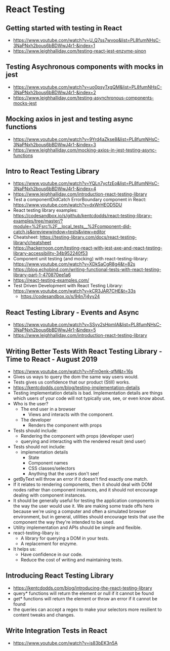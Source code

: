 # React Testing

## Getting started with testing in React

* <https://www.youtube.com/watch?v=U_Q7ss7wvoo&list=PL8fumNHsC-3NaPNxh2bous6bBDWwJ4r1-&index=1>
* <https://www.leighhalliday.com/testing-react-jest-enzyme-sinon>

## Testing Asychronous components with mocks in jest

* <https://www.youtube.com/watch?v=uo0psyTxgQM&list=PL8fumNHsC-3NaPNxh2bous6bBDWwJ4r1-&index=2>
* <https://www.leighhalliday.com/testing-asynchronous-components-mocks-jest>

## Mocking axios in jest and testing async functions

* <https://www.youtube.com/watch?v=9Yrd4aZkse8&list=PL8fumNHsC-3NaPNxh2bous6bBDWwJ4r1-&index=3>
* <https://www.leighhalliday.com/mocking-axios-in-jest-testing-async-functions>

## Intro to React Testing Library

* <https://www.youtube.com/watch?v=YQLn7ycfzEo&list=PL8fumNHsC-3NaPNxh2bous6bBDWwJ4r1-&index=4>
* <https://www.leighhalliday.com/introduction-react-testing-library>
* Test a componentDidCatch ErrorBoundary component in React: <https://www.youtube.com/watch?v=dxWrHEOD5DU>
* React testing library examples: <https://codesandbox.io/s/github/kentcdodds/react-testing-library-examples/tree/master/?module=%2Fsrc%2F__local_tests__%2Fcomponent-did-catch.js&previewwindow=tests&view=editor>
* Cheatsheet: <https://testing-library.com/docs/react-testing-library/cheatsheet>
* <https://hackernoon.com/testing-react-with-jest-axe-and-react-testing-library-accessibility-34b952240f53>
* Component unit testing (and mocking) with react-testing-library: <https://www.youtube.com/watch?v=XDkSaCgR8g4&t=82s>
* <https://blog.echobind.com/writing-functional-tests-with-react-testing-library-part-1-470870ee1a6>
* <https://react-testing-examples.com/>
* Test Driven Development with React Testing Library: <https://www.youtube.com/watch?v=kCR3JAR7CHE&t=33s>
  * <https://codesandbox.io/s/94n7j4yy24>

## React Testing Library - Events and Async

* <https://www.youtube.com/watch?v=SSyy2sHpmIA&list=PL8fumNHsC-3NaPNxh2bous6bBDWwJ4r1-&index=5>
* <https://www.leighhalliday.com/introduction-react-testing-library>

## Writing Better Tests With React Testing Library - Time to React - August 2019

* <https://www.youtube.com/watch?v=hFm0enk-qfM&t=16s>
* Gives us ways to query the dom the same way users would.
* Tests gives us confidence that our product (Still) works.
* <https://kentcdodds.com/blog/testing-implementation-details>
* Testing implementation details is bad. Implementation details are things which users of your code will not typically use, see, or even know about.
* Who is the user?
  * The end user in a browser
    * Views and interacts with the component.
  * The developer
    * Renders the component with props
* Tests should include:
  * Rendering the component with props (developer user)
  * querying and interacting with the rendered result (end user)
* Tests should not include:
  * implementation details
    * State
    * Component names
    * CSS classes/selectors
    * Anything that the users don't see!
* getByText will throw an error if it doesn't find exactly one match.
* If it relates to rendering components, then it should deal with DOM  nodes rather than component instances, and it should not encourage dealing with component instances.
* It should be generally useful for testing the application components in the way the user would use it. We are making some trade offs here because we're using a computer and often a simulated browser environment, but in general, utilities should encourage tests that use the component the way they're intended to be used.
* Utility implementation and APIs should be simple and flexible.
* react-testing-libary is:
  * A library for querying a DOM in your tests.
  * A replacement for enzyme.
* It helps us:
  * Have confidence in our code.
  * Reduce the cost of writing and maintaining tests.

## Introducing React Testing Library

* <https://kentcdodds.com/blog/introducing-the-react-testing-library>
* query* functions will return the element or null if it cannot be found
* get* functions will return the element or throw an error if it cannot be found
* the queries can accept a regex to make your selectors more resilient to content tweaks and changes.

## Write Integration Tests in React

* <https://www.youtube.com/watch?v=is83bEK3n5A>
